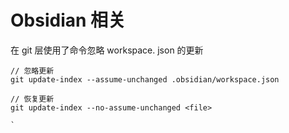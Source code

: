 

# Obsidian 相关

在 git 层使用了命令忽略 workspace. json 的更新
```
// 忽略更新
git update-index --assume-unchanged .obsidian/workspace.json 

// 恢复更新
git update-index --no-assume-unchanged <file>

`